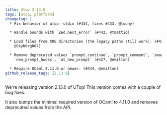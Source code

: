 ```yaml
---
title: Utop 2.13.0
tags: [utop, platform]
changelog: |
  * Fix behavior of utop -stdin (#434, fixes #433, @tuohy)

  * Handle bounds with `Zed.next_error` (#442, @tmattio)

  * Load files from XDG directories (the legacy paths still work). (#431,
    @Skyb0rg007)

  * Remove deprecated values `prompt_continue`, `prompt_comment`, `smart_accept`,
    `new_prompt_hooks`, `at_new_prompt` (#427, @emillon)

  * Require OCaml 4.11.0 or newer. (#444, @emillon)
github_release_tags: [2.13.0]
---
```


We're releasing version 2.13.0 of UTop! This version comes with a couple of bug fixes.

It also bumps the minimal required version of OCaml to 4.11.0 and removes deprecated values from the API.
